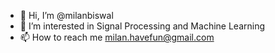 - 👋 Hi, I’m @milanbiswal
- 👀 I’m interested in Signal Processing and Machine Learning
- 📫 How to reach me milan.havefun@gmail.com

<!---
milanbiswal/milanbiswal is a ✨ special ✨ repository because its `README.md` (this file) appears on your GitHub profile.
You can click the Preview link to take a look at your changes.
--->
